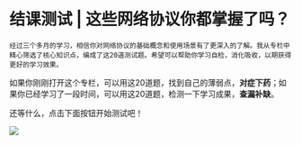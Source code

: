 # 结课测试 | 这些网络协议你都掌握了吗？

    经过三个多月的学习，相信你对网络协议的基础概念和使用场景有了更深入的了解。我从专栏中精心筛选了核心知识点，编成了这20道测试题。希望可以帮助你学习自检，消化吸收，以期获得更好的学习效果。

如果你刚刚打开这个专栏，可以用这20道题，找到自己的薄弱点，**对症下药**；如果你已经学习了一段时间，可以用这20道题，检测一下学习成果，**查漏补缺**。

还等什么，点击下面按钮开始测试吧！

[![](https://static001.geekbang.org/resource/image/28/a4/28d1be62669b4f3cc01c36466bf811a4.png?wh=1142*201)](http://time.geekbang.org/quiz/intro?act_id=151&exam_id=335)
    